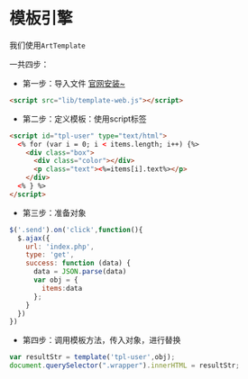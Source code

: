 # 模板引擎

我们使用`ArtTemplate`

一共四步：

- 第一步：导入文件 [官网安装~](https://aui.github.io/art-template/zh-cn/docs/installation.html)

```html
<script src="lib/template-web.js"></script>
```

- 第二步：定义模板：使用script标签

```html
<script id="tpl-user" type="text/html">
  <% for (var i = 0; i < items.length; i++) {%>
    <div class="box">
      <div class="color"></div>
      <p class="text"><%=items[i].text%></p>
    </div>
  <% } %>
</script>
```

- 第三步：准备对象

```js
$('.send').on('click',function(){
  $.ajax({
    url: 'index.php',
    type: 'get',
    success: function (data) {
      data = JSON.parse(data)
      var obj = {
        items:data
      };
    }
  })
})
```

- 第四步：调用模板方法，传入对象，进行替换

```js
var resultStr = template('tpl-user',obj);
document.querySelector(".wrapper").innerHTML = resultStr;
```